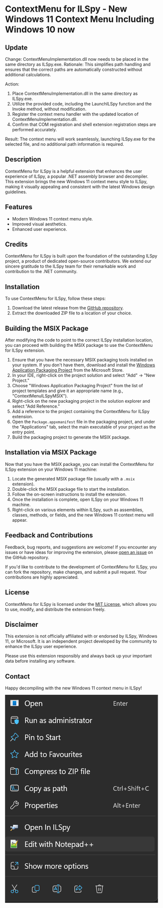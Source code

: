 # ContextMenu for ILSpy - New Windows 11 Context Menu Including Windows 10 now

## Update 
Change: ContextMenuImplementation.dll now needs to be placed in the same directory as ILSpy.exe.
Rationale: This simplifies path handling and ensures that the correct paths are automatically constructed without additional calculations.

Action:

1. Place ContextMenuImplementation.dll in the same directory as ILSpy.exe.
2. Utilize the provided code, including the LaunchILSpy function and the Invoke method, without modification.
3. Register the context menu handler with the updated location of ContextMenuImplementation.dll.
4. Confirm that COM registration and shell extension registration steps are performed accurately.

Result: The context menu will work seamlessly, launching ILSpy.exe for the selected file, and no additional path information is required.



## Description

ContextMenu for ILSpy is a helpful extension that enhances the user experience of ILSpy, a popular .NET assembly browser and decompiler. This extension brings the new Windows 11 context menu style to ILSpy, making it visually appealing and consistent with the latest Windows design guidelines.

## Features

- Modern Windows 11 context menu style.
- Improved visual aesthetics.
- Enhanced user experience.

## Credits

ContextMenu for ILSpy is built upon the foundation of the outstanding ILSpy project, a product of dedicated open-source contributors. We extend our sincere gratitude to the ILSpy team for their remarkable work and contribution to the .NET community.


## Installation

To use ContextMenu for ILSpy, follow these steps:

1. Download the latest release from the [GitHub repository](https://github.com/modz2014/ILSpyContextMenu/releases).
2. Extract the downloaded ZIP file to a location of your choice.



## Building the MSIX Package

After modifying the code to point to the correct ILSpy installation location, you can proceed with building the MSIX package to use the ContextMenu for ILSpy extension.

1. Ensure that you have the necessary MSIX packaging tools installed on your system. If you don't have them, download and install the [Windows Application Packaging Project](https://docs.microsoft.com/en-us/windows/msix/packaging-tool/get-packaging-tool) from the Microsoft Store.
2. In your IDE, right-click on the project solution and select "Add" -> "New Project."
3. Choose "Windows Application Packaging Project" from the list of project templates and give it an appropriate name (e.g., "ContextMenuILSpyMSIX").
4. Right-click on the new packaging project in the solution explorer and select "Add Reference."
5. Add a reference to the project containing the ContextMenu for ILSpy extension.
6. Open the `Package.appxmanifest` file in the packaging project, and under the "Applications" tab, select the main executable of your project as the entry point.
7. Build the packaging project to generate the MSIX package.

## Installation via MSIX Package

Now that you have the MSIX package, you can install the ContextMenu for ILSpy extension on your Windows 11 machine:

1. Locate the generated MSIX package file (usually with a `.msix` extension).
2. Double-click the MSIX package file to start the installation.
3. Follow the on-screen instructions to install the extension.
4. Once the installation is complete, open ILSpy on your Windows 11 machine.
5. Right-click on various elements within ILSpy, such as assemblies, classes, methods, or fields, and the new Windows 11 context menu will appear.

## Feedback and Contributions

Feedback, bug reports, and suggestions are welcome! If you encounter any issues or have ideas for improving the extension, please [open an issue](https://github.com/modz2014/ILSpyContextMenu/issues) on the GitHub repository.

If you'd like to contribute to the development of ContextMenu for ILSpy, you can fork the repository, make changes, and submit a pull request. Your contributions are highly appreciated.

## License

ContextMenu for ILSpy is licensed under the [MIT License](https://opensource.org/licenses/MIT), which allows you to use, modify, and distribute the extension freely.

## Disclaimer

This extension is not officially affiliated with or endorsed by ILSpy, Windows 11, or Microsoft. It is an independent project developed by the community to enhance the ILSpy user experience.

Please use this extension responsibly and always back up your important data before installing any software.

## Contact



Happy decompiling with the new Windows 11 context menu in ILSpy!

![ContextMenu for ILSpy](https://github.com/modz2014/ILSpyContextMenu/blob/main/Contextmenu.png)
